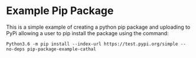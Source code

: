# Example Pip Package
This is a simple example of creating a python pip package and uploading to PyPi allowing a user to pip install the package using the command:
~~~
Python3.6 -m pip install --index-url https://test.pypi.org/simple --no-deps pip-package-example-cathal
~~~
